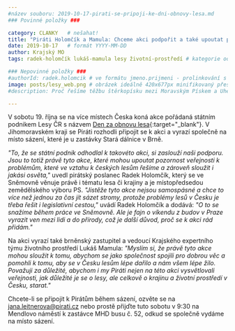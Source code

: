 ```yaml
---
#název souboru: 2019-10-17-pirati-se-pripoji-ke-dni-obnovy-lesa.md
### Povinné položky ###

category: CLANKY   # nešahat!
title: "Piráti Holomčík a Mamula: Chceme akci podpořit a také upoutat pozornost ke stavu lesů v Česku"
date: 2019-10-17   # formát YYYY-MM-DD
author: Krajský MO
tags: radek-holomčík lukáš-mamula lesy životní-prostředí # kategorie odděleny mezerami, např. volby zemědělství životní-prostředí piráti (viz https://jihomoravsky.pirati.cz/tags/)

### Nepovinné položky ###
#authorId: radek.holomcik # ve formátu jmeno.prijmeni - prolinkování s profilem přes uid
image: posts/lesy_web.png # obrázek ideálně 420x677px minifikovaný přes https://tinypng.com/
#description: Proč řešíme těžbu štěrkopísku mezi Moravským Pískem a Uherským Ostrohem? Podrobné info o celé kauze.

---
```


V sobotu 19. října se na více místech Česka koná akce pořádaná státním podnikem Lesy ČR s názvem [Den za obnovu lesa](https://www.sazimelesynovegenerace.cz/den-za-obnovu-lesa/){:target="_blank"}. V Jihomoravském kraji se Piráti rozhodli připojit se k akci a vyrazí společně na místo sázení, které je u zastávky Stará dálnice v Brně.

*"To, že se státní podnik odhodlal k takovéto akci, si zaslouží naši podporu. Jsou to totiž právě tyto akce, které mohou upoutat pozornost veřejnosti k problémům, které ve vztahu k českých lesům řešíme a zároveň sloužit i jakási osvěta,"* uvedl pirátský poslanec Radek Holomčík, který se ve Sněmovně věnuje právě i tématu lesa či krajiny a je místopředsedou zemědělského výboru PS. *"Jistěže tyto akce nejsou samospásné a chce to více než jednou za čas jít sázet stromy, protože problémy lesů v Česku je třeba řešit i legislativní cestou,"* uvádí Radek Holomčík a dodává: *"O to se snažíme během práce ve Sněmovně. Ale je fajn o víkendu z budov v Praze vyrazit ven mezi lidi a do přírody, což je další důvod, proč se k akci rád přidám."*

Na akci vyrazí také brněnský zastupitel a vedoucí Krajského expertního týmu životního prostředí Lukáš Mamula: *"Myslím si, že právě tyto akce mohou sloužit k tomu, abychom se jako společnost spojili pro dobrou věc a pomohli k tomu, aby se v Česku lesům lépe dařilo a nám všem lépe žilo. Považuji za důležité, abychom i my Piráti nejen na této akci vysvětlovali veřejnosti, jak důležité je se o lesy, ale celkově o krajinu a životní prostředí v Česku, starat."*

Chcete-li se připojit k Pirátům během sázení, ozvěte se na jana.leitnerova@pirati.cz nebo prostě přijďte tuto sobotu v 9:30 na Mendlovo náměstí k zastávce MHD busu č. 52, odkud se společně vydáme na místo sázení.
